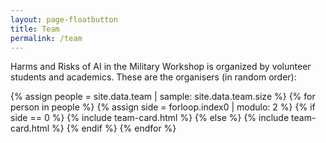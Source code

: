 ```yaml
---
layout: page-floatbutton
title: Team
permalink: /team
---
```

Harms and Risks of AI in the Military Workshop is organized by volunteer students and academics. These are the organisers (in random order):

{% assign people = site.data.team | sample: site.data.team.size %}
{% for person in people %}
  {% assign side = forloop.index0 | modulo: 2 %}
    {% if side == 0 %}
      {% include team-card.html %}
    {% else %}
      {% include team-card.html %}
    {% endif %}
{% endfor %}
